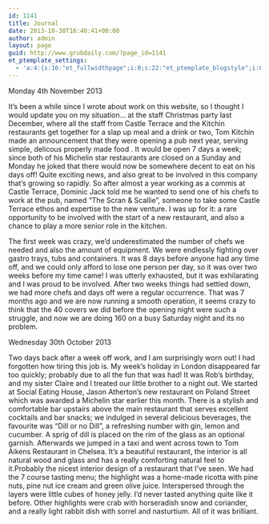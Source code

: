 ```yaml
---
id: 1141
title: Journal
date: 2013-10-30T16:40:41+00:00
author: admin
layout: page
guid: http://www.grubdaily.com/?page_id=1141
et_ptemplate_settings:
  - 'a:4:{s:16:"et_fullwidthpage";i:0;s:22:"et_ptemplate_blogstyle";i:0;s:22:"et_ptemplate_showthumb";i:0;s:25:"et_ptemplate_blog_perpage";s:2:"10";}'
---
```

Monday 4th November 2013

It&#8217;s been a while since I wrote about work on this website, so I thought I would update you on my situation&#8230; at the staff Christmas party last December, where all the staff from Castle Terrace and the Kitchin restaurants get together for a slap up meal and a drink or two, Tom Kitchin made an announcement that they were opening a pub next year, serving simple, delicous properly made food . It would be open 7 days a week; since both of his Michelin star restaurants are closed on a Sunday and Monday he joked that there would now be somewhere decent to eat on his days off! Quite exciting news, and also great to be involved in this company that&#8217;s growing so rapidly. So after almost a year working as a commis at Castle Terrace, Dominic Jack told me he wanted to send one of his chefs to work at the pub, named &#8220;The Scran & Scallie&#8221;, someone to take some Castle Terrace ethos and expertise to the new venture. I was up for it: a rare opportunity to be involved with the start of a new restaurant, and also a chance to play a more senior role in the kitchen.
     
The first week was crazy, we&#8217;d underestimated the number of chefs we needed and also the amount of equipment. We were endlessly fighting over gastro trays, tubs and containers. It was 8 days before anyone had any time off, and we could only afford to lose one person per day, so it was over two weeks before my time came! I was utterly exhausted, but it was exhilarating and I was proud to be involved. After two weeks things had settled down, we had more chefs and days off were a regular occurrence. That was 7 months ago and we are now running a smooth operation, it seems crazy to think that the 40 covers we did before the opening night were such a struggle, and now we are doing 160 on a busy Saturday night and its no problem.

Wednesday 30th October 2013

Two days back after a week off work, and I am surprisingly worn out! I had forgotten how tiring this job is. My week&#8217;s holiday in London disappeared far too quickly; probably due to all the fun that was had! It was Rob&#8217;s birthday, and my sister Claire and I treated our little brother to a night out. We started at Social Eating House, Jason Atherton&#8217;s new restaurant on Poland Street which was awarded a Michelin star earlier this month. There is a stylish and comfortable bar upstairs above the main restaurant that serves excellent cocktails and bar snacks; we indulged in several delicious beverages, the favourite was &#8220;Dill or no Dill&#8221;, a refreshing number with gin, lemon and cucumber. A sprig of dill is placed on the rim of the glass as an optional garnish. Afterwards we jumped in a taxi and went across town to Tom Aikens Restaurant in Chelsea. It&#8217;s a beautiful restaurant, the interior is all natural wood and glass and has a really comforting natural feel to it.Probably the nicest interior design of a restaurant that I&#8217;ve seen. We had the 7 course tasting menu; the highlight was a home-made ricotta with pine nuts, pine nut ice cream and green olive juice. Interspersed through the layers were little cubes of honey jelly. I&#8217;d never tasted anything quite like it before. Other highlights were crab with horseradish snow and coriander, and a really light rabbit dish with sorrel and nasturtium. All of it was brilliant.